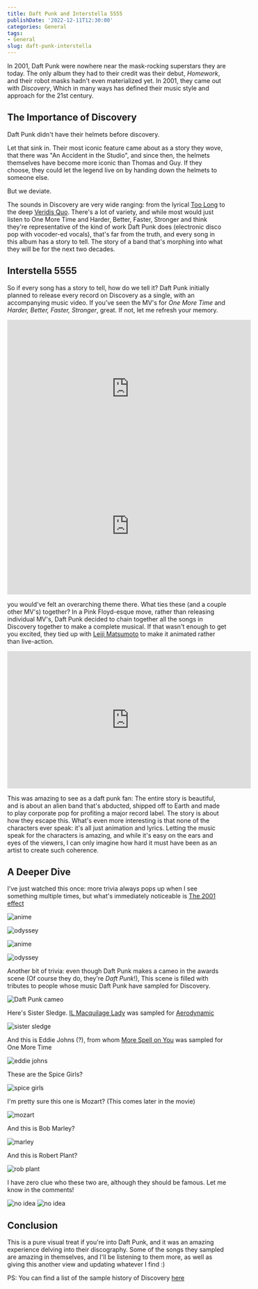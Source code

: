 ```yaml
---
title: Daft Punk and Interstella 5555
publishDate: '2022-12-11T12:30:00'
categories: General
tags:
- General
slug: daft-punk-interstella
---
```


In 2001, Daft Punk were nowhere near the mask-rocking superstars they are today. 
The only album they had to their credit was their debut, _Homework_, and their 
robot masks hadn't even materialized yet. In 2001, they came out with _Discovery_,
Which in many ways has defined their music style and approach for the 21st 
century.

## The Importance of Discovery

Daft Punk didn't have their helmets before discovery. 

Let that sink in. Their most iconic feature came about as a story they wove, 
that there was "An Accident in the Studio", and since then, the helmets 
themselves have become more iconic than Thomas and Guy. If they choose, they 
could let the legend live on by handing down the helmets to someone else. 

But we deviate.

The sounds in Discovery are very wide ranging: from the lyrical [Too Long](https://music.youtube.com/watch?v=TZhxu5iCDnI&feature=share) to the
deep [Veridis Quo](https://music.youtube.com/watch?v=POSwzCFwUZ0&feature=share). 
There's a lot of variety, and while most would just listen to One More Time and 
Harder, Better, Faster, Stronger and think they're representative of the kind 
of work Daft Punk does (electronic disco pop with vocoder-ed vocals), that's 
far from the truth, and every song in this album has a story to tell. The story
of a band that's morphing into what they will be for the next two decades.

## Interstella 5555

So if every song has a story to tell, how do we tell it? Daft Punk initially
planned to release every record on Discovery as a single, with an accompanying
music video. If you've seen the MV's for _One More Time_ and _Harder, Better,
Faster, Stronger_, great. If not, let me refresh your memory. 

<iframe width="560" height="315" src="https://www.youtube.com/embed/gAjR4_CbPpQ" title="YouTube video player" frameborder="0" allow="accelerometer; autoplay; clipboard-write; encrypted-media; gyroscope; picture-in-picture" allowfullscreen></iframe>

<iframe width="560" height="315" src="https://www.youtube.com/embed/FGBhQbmPwH8" title="YouTube video player" frameborder="0" allow="accelerometer; autoplay; clipboard-write; encrypted-media; gyroscope; picture-in-picture" allowfullscreen></iframe>

you would've felt an overarching theme there. What ties these (and a couple other 
MV's) together? In a Pink Floyd-esque move, rather than releasing individual
MV's, Daft Punk decided to chain together all the songs in Discovery together
to make a complete musical. If that wasn't enough to get you excited, they tied
up with [Leiji Matsumoto](https://en.wikipedia.org/wiki/Leiji_Matsumoto) to
make it animated rather than live-action.

<iframe width="560" height="315" src="https://www.youtube.com/embed/3Qxe-QOp_-s" title="YouTube video player" frameborder="0" allow="accelerometer; autoplay; clipboard-write; encrypted-media; gyroscope; picture-in-picture" allowfullscreen></iframe>

This was amazing to see as a daft punk fan: The entire story is beautiful, and 
is about an alien band that's abducted, shipped off to Earth and made to play 
corporate pop for profiting a major record label. The story is about how they 
escape this. What's even more interesting is that none of the characters ever 
speak: it's all just animation and lyrics. Letting the music speak for the
characters is amazing, and while it's easy on the ears and eyes of the viewers, 
I can only imagine how hard it must have been as an artist to create such 
coherence.

## A Deeper Dive

I've just watched this once: more trivia always pops up when I see something 
multiple times, but what's immediately noticeable is [The 2001 effect](https://www.vulture.com/2018/04/how-2001-a-space-odyssey-has-influenced-pop-culture.html)

![anime](/articles/2022/res/space_odyssey_1.png)

![odyssey](/articles/2022/res/space-odyssey-red.jpg)

![anime](/articles/2022/res/space_odyssey_2.png)

![odyssey](/articles/2022/res/space_odyssey_light_tunnel.jpg)

Another bit of trivia: even though Daft Punk makes a cameo in the awards scene 
(Of course they do, they're _Daft Punk_!), This scene is filled with tributes 
to people whose music Daft Punk have sampled for Discovery.

![Daft Punk cameo](/articles/2022/res/daft_punk.png)

Here's Sister Sledge. [IL Macquilage Lady](https://www.youtube.com/watch?v=7qyL2yN88pI) was sampled for [Aerodynamic](https://www.youtube.com/watch?v=L93-7vRfxNs)

![sister sledge](/articles/2022/res/sister_sledge.png)

And this is Eddie Johns (?), from whom [More Spell on You](https://www.youtube.com/watch?v=JYya05epoZ8&feature=youtu.be) was sampled for One More Time

![eddie johns](/articles/2022/res/eddie_johns.png)

These are the Spice Girls?

![spice girls](/articles/2022/res/spice_girls.png)

I'm pretty sure this one is Mozart? (This comes later in the movie)

![mozart](/articles/2022/res/mozart.png)

And this is Bob Marley?

![marley](/articles/2022/res/bob_marley.png)

And this is Robert Plant?

![rob plant](/articles/2022/res/robert_plant.png)

I have zero clue who these two are, although they should be famous. Let me know 
in the comments!

![no idea](/articles/2022/res/no_idea_1.png)
![no idea](/articles/2022/res/no_idea_2.png)

## Conclusion 

This is a pure visual treat if you're into Daft Punk, and it was an amazing 
experience delving into their discography. Some of the songs they sampled are 
amazing in themselves, and I'll be listening to them more, as well as giving 
this another view and updating whatever I find :)

PS: You can find a list of the sample history of Discovery [here](https://www.whosampled.com/album/Daft-Punk/Discovery/)

